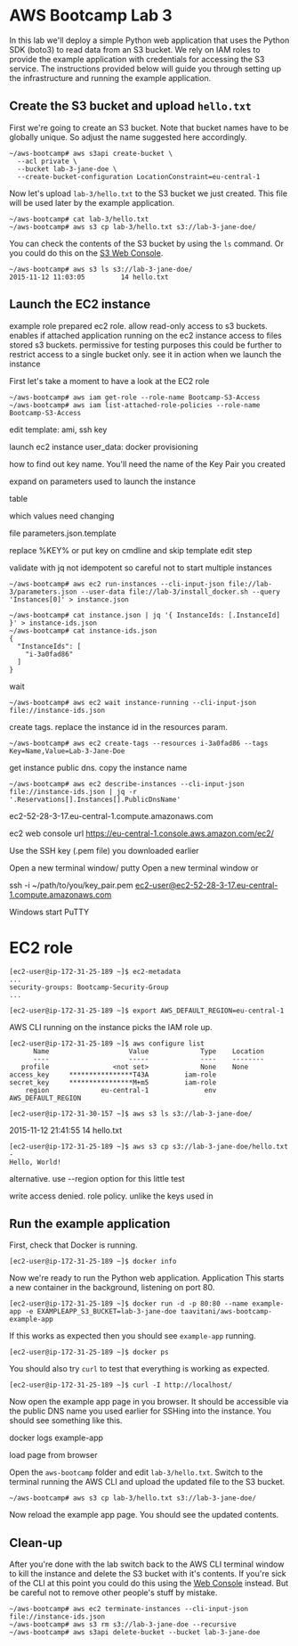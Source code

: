 # AWS Bootcamp Lab 3

In this lab we'll deploy a simple Python web application that uses the Python SDK (boto3) to read data from an S3 bucket. We rely on IAM roles to provide the example application with credentials for accessing the S3 service. The instructions provided below will guide you through setting up the infrastructure and running the example application.

## Create the S3 bucket and upload `hello.txt`

First we're going to create an S3 bucket. Note that bucket names have to be globally unique. So adjust the name suggested here accordingly.

    ~/aws-bootcamp# aws s3api create-bucket \
      --acl private \
      --bucket lab-3-jane-doe \
      --create-bucket-configuration LocationConstraint=eu-central-1

Now let's upload `lab-3/hello.txt` to the S3 bucket we just created. This file will be used later by the example application.

    ~/aws-bootcamp# cat lab-3/hello.txt
    ~/aws-bootcamp# aws s3 cp lab-3/hello.txt s3://lab-3-jane-doe/

You can check the contents of the S3 bucket by using the `ls` command. Or you could do this on the [S3 Web Console](https://console.aws.amazon.com/s3/).

    ~/aws-bootcamp# aws s3 ls s3://lab-3-jane-doe/
    2015-11-12 11:03:05         14 hello.txt

## Launch the EC2 instance

example role
prepared ec2 role. allow read-only access to s3 buckets.
enables if attached application running on the ec2 instance access to files stored s3 buckets. permissive for testing purposes this could be further to restrict access to a single bucket only.
see it in action when we launch the instance

First let's take a moment to have a look at the EC2 role

    ~/aws-bootcamp# aws iam get-role --role-name Bootcamp-S3-Access
    ~/aws-bootcamp# aws iam list-attached-role-policies --role-name Bootcamp-S3-Access

edit template: ami, ssh key

launch ec2 instance
user_data: docker provisioning

how to find out key name.
You'll need the name of the Key Pair you created

expand on parameters used to launch the instance

table

which values need changing

file parameters.json.template

replace %KEY% or put key on cmdline and skip template edit step

validate with jq
not idempotent so careful not to start multiple instances

    ~/aws-bootcamp# aws ec2 run-instances --cli-input-json file://lab-3/parameters.json --user-data file://lab-3/install_docker.sh --query 'Instances[0]' > instance.json

    ~/aws-bootcamp# cat instance.json | jq '{ InstanceIds: [.InstanceId] }' > instance-ids.json
    ~/aws-bootcamp# cat instance-ids.json
    {
      "InstanceIds": [
        "i-3a0fad86"
      ]
    }

wait

    ~/aws-bootcamp# aws ec2 wait instance-running --cli-input-json file://instance-ids.json

create tags. replace the instance id in the resources param.

    ~/aws-bootcamp# aws ec2 create-tags --resources i-3a0fad86 --tags Key=Name,Value=Lab-3-Jane-Doe

get instance public dns. copy the instance name

    ~/aws-bootcamp# aws ec2 describe-instances --cli-input-json file://instance-ids.json | jq -r '.Reservations[].Instances[].PublicDnsName'
  ec2-52-28-3-17.eu-central-1.compute.amazonaws.com

ec2 web console url https://eu-central-1.console.aws.amazon.com/ec2/

Use the SSH key (.pem file) you downloaded earlier

Open a new terminal window/ putty
Open a new terminal window or

ssh -i ~/path/to/you/key_pair.pem ec2-user@ec2-52-28-3-17.eu-central-1.compute.amazonaws.com

Windows start PuTTY

# EC2 role


    [ec2-user@ip-172-31-25-189 ~]$ ec2-metadata
    ...
    security-groups: Bootcamp-Security-Group
    ...

    [ec2-user@ip-172-31-25-189 ~]$ export AWS_DEFAULT_REGION=eu-central-1

AWS CLI running on the instance picks the IAM role up.

    [ec2-user@ip-172-31-25-189 ~]$ aws configure list
          Name                    Value             Type    Location
          ----                    -----             ----    --------
       profile                <not set>             None    None
    access_key     ****************T43A         iam-role
    secret_key     ****************M+m5         iam-role
        region             eu-central-1              env    AWS_DEFAULT_REGION

    [ec2-user@ip-172-31-30-157 ~]$ aws s3 ls s3://lab-3-jane-doe/
2015-11-12 21:41:55         14 hello.txt

    [ec2-user@ip-172-31-25-189 ~]$ aws s3 cp s3://lab-3-jane-doe/hello.txt -
    Hello, World!

alternative. use --region option for this little test

write access denied. role policy. unlike the keys used in

## Run the example application

First, check that Docker is running.

    [ec2-user@ip-172-31-25-189 ~]$ docker info

Now we're ready to run the Python web application. Application This starts a new container in the background, listening on port 80.

    [ec2-user@ip-172-31-25-189 ~]$ docker run -d -p 80:80 --name example-app -e EXAMPLEAPP_S3_BUCKET=lab-3-jane-doe taavitani/aws-bootcamp-example-app

If this works as expected then you should see `example-app` running.

    [ec2-user@ip-172-31-25-189 ~]$ docker ps

You should also try `curl` to test that everything is working as expected.

    [ec2-user@ip-172-31-25-189 ~]$ curl -I http://localhost/

Now open the example app page in you browser. It should be accessible via the public DNS name you used earlier for SSHing into the instance. You should see something like this.

docker logs example-app


load page from browser

Open the `aws-bootcamp` folder and edit `lab-3/hello.txt`. Switch to the terminal running the AWS CLI and upload the updated file to the S3 bucket.

    ~/aws-bootcamp# aws s3 cp lab-3/hello.txt s3://lab-3-jane-doe/

Now reload the example app page. You should see the updated contents.

## Clean-up

After you're done with the lab switch back to the AWS CLI terminal window to kill the instance and delete the S3 bucket with it's contents. If you're sick of the CLI at this point you could do this using the [Web Console](https://console.aws.amazon.com/) instead. But be careful not to remove other people's stuff by mistake.

    ~/aws-bootcamp# aws ec2 terminate-instances --cli-input-json file://instance-ids.json
    ~/aws-bootcamp# aws s3 rm s3://lab-3-jane-doe --recursive
    ~/aws-bootcamp# aws s3api delete-bucket --bucket lab-3-jane-doe
